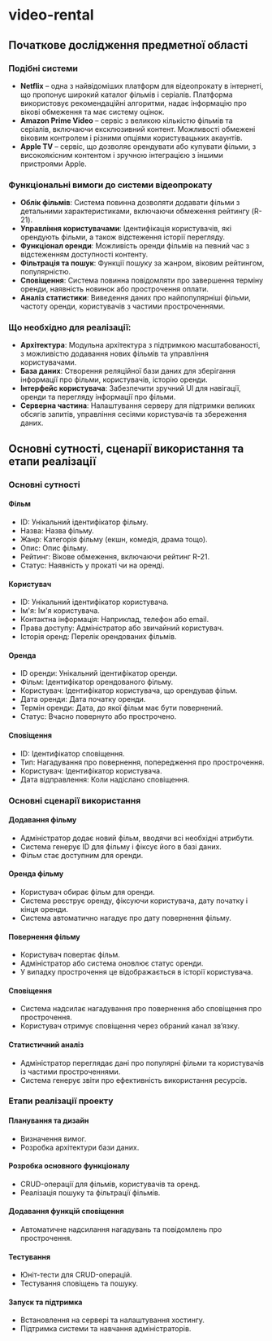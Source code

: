 # video-rental
## Початкове дослідження предметної області
### Подібні системи
- **Netflix** – одна з найвідоміших платформ для відеопрокату в інтернеті, що пропонує широкий каталог фільмів і серіалів. Платформа використовує рекомендаційні алгоритми, надає інформацію про вікові обмеження та має систему оцінок.
- **Amazon Prime Video** – сервіс з великою кількістю фільмів та серіалів, включаючи ексклюзивний контент. Можливості обмежені віковим контролем і різними опціями користувацьких акаунтів.
- **Apple TV** – сервіс, що дозволяє орендувати або купувати фільми, з високоякісним контентом і зручною інтеграцією з іншими пристроями Apple.

### Функціональні вимоги до системи відеопрокату
- **Облік фільмів**: Система повинна дозволяти додавати фільми з детальними характеристиками, включаючи обмеження рейтингу (R-21).
- **Управління користувачами**: Ідентифікація користувачів, які орендують фільми, а також відстеження історії перегляду.
- **Функціонал оренди**: Можливість оренди фільмів на певний час з відстеженням доступності контенту.
- **Фільтрація та пошук**: Функції пошуку за жанром, віковим рейтингом, популярністю.
- **Сповіщення**: Система повинна повідомляти про завершення терміну оренди, наявність новинок або прострочення оплати.
- **Аналіз статистики**: Виведення даних про найпопулярніші фільми, частоту оренди, користувачів з частими простроченнями.

### Що необхідно для реалізації:
- **Архітектура**: Модульна архітектура з підтримкою масштабованості, з можливістю додавання нових фільмів та управління користувачами.
- **База даних**: Створення реляційної бази даних для зберігання інформації про фільми, користувачів, історію оренди.
- **Інтерфейс користувача**: Забезпечити зручний UI для навігації, оренди та перегляду інформації про фільми.
- **Серверна частина**: Налаштування серверу для підтримки великих обсягів запитів, управління сесіями користувачів та збереження даних.

## Основні сутності, сценарії використання та етапи реалізації
### Основні сутності

#### Фільм
- ID: Унікальний ідентифікатор фільму.
- Назва: Назва фільму.
- Жанр: Категорія фільму (екшн, комедія, драма тощо).
- Опис: Опис фільму.
- Рейтинг: Вікове обмеження, включаючи рейтинг R-21.
- Статус: Наявність у прокаті чи на оренді.

#### Користувач
- ID: Унікальний ідентифікатор користувача.
- Ім'я: Ім'я користувача.
- Контактна інформація: Наприклад, телефон або email.
- Права доступу: Адміністратор або звичайний користувач.
- Історія оренд: Перелік орендованих фільмів.

#### Оренда
- ID оренди: Унікальний ідентифікатор оренди.
- Фільм: Ідентифікатор орендованого фільму.
- Користувач: Ідентифікатор користувача, що орендував фільм.
- Дата оренди: Дата початку оренди.
- Термін оренди: Дата, до якої фільм має бути повернений.
- Статус: Вчасно повернуто або прострочено.

#### Сповіщення
- ID: Ідентифікатор сповіщення.
- Тип: Нагадування про повернення, попередження про прострочення.
- Користувач: Ідентифікатор користувача.
- Дата відправлення: Коли надіслано сповіщення.

### Основні сценарії використання

#### Додавання фільму
- Адміністратор додає новий фільм, вводячи всі необхідні атрибути.
- Система генерує ID для фільму і фіксує його в базі даних.
- Фільм стає доступним для оренди.

#### Оренда фільму
- Користувач обирає фільм для оренди.
- Система реєструє оренду, фіксуючи користувача, дату початку і кінця оренди.
- Система автоматично нагадує про дату повернення фільму.

#### Повернення фільму
- Користувач повертає фільм.
- Адміністратор або система оновлює статус оренди.
- У випадку прострочення це відображається в історії користувача.

#### Сповіщення
- Система надсилає нагадування про повернення або сповіщення про прострочення.
- Користувач отримує сповіщення через обраний канал зв’язку.

#### Статистичний аналіз
- Адміністратор переглядає дані про популярні фільми та користувачів із частими простроченнями.
- Система генерує звіти про ефективність використання ресурсів.

### Етапи реалізації проекту

#### Планування та дизайн
- Визначення вимог.
- Розробка архітектури бази даних.

#### Розробка основного функціоналу
- CRUD-операції для фільмів, користувачів та оренд.
- Реалізація пошуку та фільтрації фільмів.

#### Додавання функцій сповіщення
- Автоматичне надсилання нагадувань та повідомлень про прострочення.

#### Тестування
- Юніт-тести для CRUD-операцій.
- Тестування сповіщень та пошуку.

#### Запуск та підтримка
- Встановлення на сервері та налаштування хостингу.
- Підтримка системи та навчання адміністраторів.
